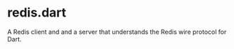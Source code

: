 redis.dart
==========

A Redis client and and a server that understands the Redis wire protocol for Dart.
